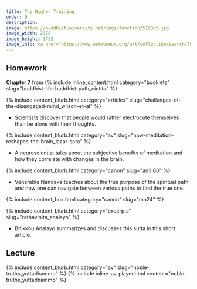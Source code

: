 ```yaml
---
title: The Higher Training
order: 9
description: 
image: https://buddhistuniversity.net/imgs/function/5160dt.jpg
image_width: 2978
image_height: 3722
image_info: <a href="https://www.metmuseum.org/art/collection/search/39707">The Met</a>
---
```


## Homework

**Chapter 7** from {% include inline_content.html category="booklets" slug="buddhist-life-buddhist-path_cintita" %}

{% include content_blurb.html category="articles" slug="challenges-of-the-disengaged-mind_wilson-et-al" %}
- Scientists discover that people would rather electrocute themselves than be alone with their thoughts.

{% include content_blurb.html category="av" slug="how-meditation-reshapes-the-brain_lazar-sara" %}
- A neuroscientist talks about the subjective benefits of meditation and how they correlate with changes in the brain.

{% include content_blurb.html category="canon" slug="an3.66" %}
- Venerable Nandaka teaches about the true purpose of the spiritual path and how one can navigate between various paths to find the true one.

{% include content_box.html category="canon" slug="mn24" %}

{% include content_blurb.html category="excerpts" slug="rathavinita_analayo" %}
- Bhikkhu Analayo summarizes and discusses this sutta in this short article.

## Lecture

{% include content_blurb.html category="av" slug="noble-truths_yuttadhammo" %}
{% include inline-av-player.html content="noble-truths_yuttadhammo" %}

